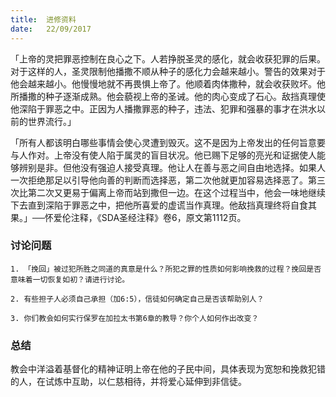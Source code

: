 ```yaml
---
title:  进修资料
date:   22/09/2017
---
```


「上帝的灵把罪恶控制在良心之下。人若挣脱圣灵的感化，就会收获犯罪的后果。对于这样的人，圣灵限制他播撒不顺从种子的感化力会越来越小。警告的效果对于他会越来越小。他慢慢地就不再畏惧上帝了。他顺着肉体撒种，就会收获败坏。他所播撒的种子逐渐成熟。他会藐视上帝的圣诫。他的肉心变成了石心。敌挡真理使他深陷于罪恶之中。正因为人播撒罪恶的种子，违法、犯罪和强暴的事才在洪水以前的世界流行。」

「所有人都该明白哪些事情会使心灵遭到毁灭。这不是因为上帝发出的任何旨意要与人作对。上帝没有使人陷于属灵的盲目状况。他已赐下足够的亮光和证据使人能够辨别是非。但他没有强迫人接受真理。他让人在善与恶之间自由地选择。如果人一次拒绝那足以引导他向善的判断而选择恶，第二次他就更加容易选择恶了。第三次比第二次又更易于偏离上帝而站到撒但一边。在这个过程当中，他会一味地继续下去直到深陷于罪恶之中，把他所喜爱的虚谎当作真理。他敌挡真理终将自食其果。」──怀爱伦注释，《SDA圣经注释》卷6，原文第1112页。

### 讨论问题

`1. 「挽回」被过犯所胜之同道的真意是什么？所犯之罪的性质如何影响挽救的过程？挽回是否意味着一切恢复如初？请进行讨论。`

`2. 有些担子人必须自己承担（加6:5），信徒如何确定自己是否该帮助别人？`

`3. 你们教会如何实行保罗在加拉太书第6章的教导？你个人如何作出改变？`

### 总结

教会中洋溢着基督化的精神证明上帝在他的子民中间，具体表现为宽恕和挽救犯错的人，在试炼中互助，以仁慈相待，并将爱心延伸到非信徒。
